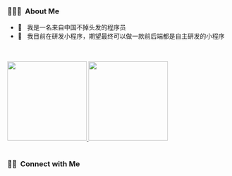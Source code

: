 <h3> 👨🏻‍💻 &nbsp;About Me </h3>

- 🤔 &nbsp; 我是一名来自中国不掉头发的程序员 
- 🌱 &nbsp; 我目前在研发小程序，期望最终可以做一款前后端都是自主研发的小程序

<br/>
<br/>
<a href="https://github.com/qiaoxuchen">
  <img height="180em" src="https://github-readme-stats.vercel.app/api?username=qiaoxuchen&theme=buefy&show_icons=true" />
  <img height="180em" src="https://github-readme-stats.vercel.app/api/top-langs/?username=qiaoxuchen&theme=buefy&layout=compact" />
</a>
<br/>
<br/>

<h3> 🤝🏻 &nbsp;Connect with Me </h3>



